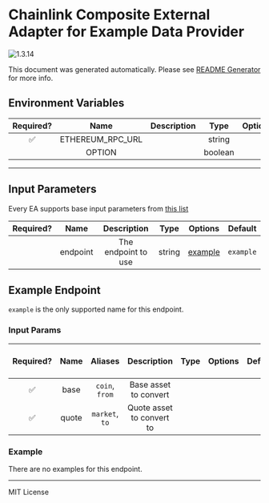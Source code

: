 # Chainlink Composite External Adapter for Example Data Provider

![1.3.14](https://img.shields.io/github/package-json/v/smartcontractkit/external-adapters-js?filename=packages/examples/composite/package.json)

This document was generated automatically. Please see [README Generator](../../scripts#readme-generator) for more info.

## Environment Variables

| Required? |       Name       | Description |  Type   | Options | Default |
| :-------: | :--------------: | :---------: | :-----: | :-----: | :-----: |
|    ✅     | ETHEREUM_RPC_URL |             | string  |         |         |
|           |      OPTION      |             | boolean |         | `true`  |

---

## Input Parameters

Every EA supports base input parameters from [this list](../../core/bootstrap#base-input-parameters)

| Required? |   Name   |     Description     |  Type  |           Options            |  Default  |
| :-------: | :------: | :-----------------: | :----: | :--------------------------: | :-------: |
|           | endpoint | The endpoint to use | string | [example](#example-endpoint) | `example` |

## Example Endpoint

`example` is the only supported name for this endpoint.

### Input Params

| Required? | Name  |    Aliases     |        Description        | Type | Options | Default | Depends On | Not Valid With |
| :-------: | :---: | :------------: | :-----------------------: | :--: | :-----: | :-----: | :--------: | :------------: |
|    ✅     | base  | `coin`, `from` |   Base asset to convert   |      |         |         |            |                |
|    ✅     | quote | `market`, `to` | Quote asset to convert to |      |         |         |            |                |

### Example

There are no examples for this endpoint.

---

MIT License
